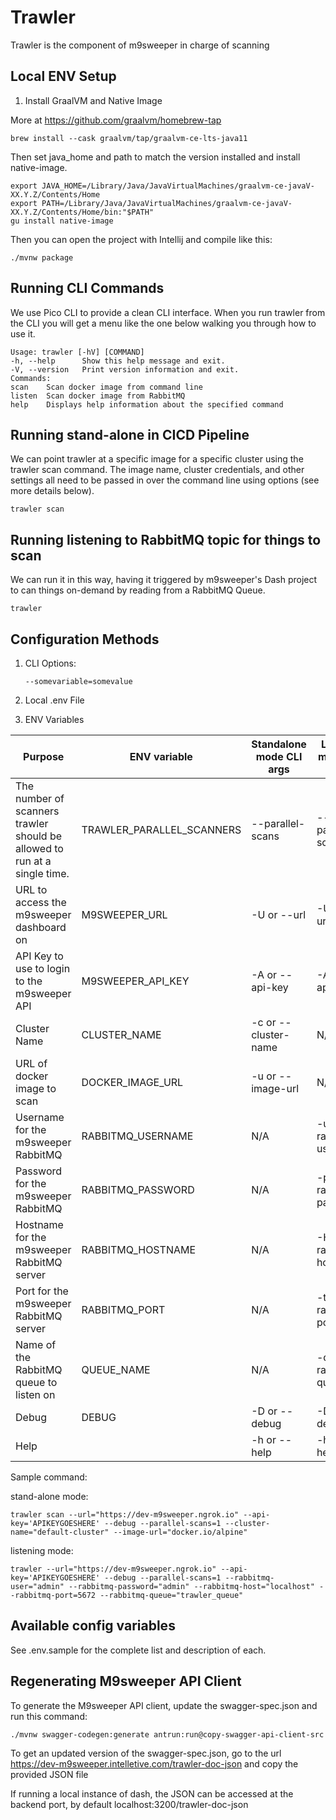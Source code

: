 # Trawler

Trawler is the component of m9sweeper in charge of scanning

## Local ENV Setup

1. Install GraalVM and Native Image

More at https://github.com/graalvm/homebrew-tap

    brew install --cask graalvm/tap/graalvm-ce-lts-java11

Then set java_home and path to match the version installed and install native-image.

    export JAVA_HOME=/Library/Java/JavaVirtualMachines/graalvm-ce-javaV-XX.Y.Z/Contents/Home
    export PATH=/Library/Java/JavaVirtualMachines/graalvm-ce-javaV-XX.Y.Z/Contents/Home/bin:"$PATH"
    gu install native-image

Then you can open the project with Intellij and compile like this:

    ./mvnw package

## Running CLI Commands

We use Pico CLI to provide a clean CLI interface. When you run trawler from the CLI
you will get a menu like the one below walking you through how to use it.

    Usage: trawler [-hV] [COMMAND]
    -h, --help      Show this help message and exit.
    -V, --version   Print version information and exit.
    Commands:
    scan    Scan docker image from command line
    listen  Scan docker image from RabbitMQ
    help    Displays help information about the specified command

## Running stand-alone in CICD Pipeline

We can point trawler at a specific image for a specific cluster using the trawler
scan command. The image name, cluster credentials, and other settings all need to be passed in
over the command line using options (see more details below).

    trawler scan

## Running listening to RabbitMQ topic for things to scan

We can run it in this way, having it triggered by m9sweeper's Dash project
to can things on-demand by reading from a RabbitMQ Queue.

    trawler

## Configuration Methods

1. CLI Options:

       --somevariable=somevalue
2. Local .env File
3. ENV Variables

| Purpose                                                                   | ENV variable              | Standalone mode CLI args | Listener mode CLI args    |
|---------------------------------------------------------------------------|---------------------------|--------------------------|---------------------------|
| The number of scanners trawler should be allowed to run at a single time. | TRAWLER_PARALLEL_SCANNERS | --parallel-scans         | --parallel-scans          |
| URL to access the m9sweeper dashboard on                                  | M9SWEEPER_URL             | -U or --url              | -U or --url               |
| API Key to use to login to the m9sweeper API                              | M9SWEEPER_API_KEY         | -A or --api-key          | -A or --api-key           |
| Cluster Name                                                              | CLUSTER_NAME              | -c or --cluster-name     | N/A                       |
| URL of docker image to scan                                               | DOCKER_IMAGE_URL          | -u or --image-url        | N/A                       |
| Username for the m9sweeper RabbitMQ                                       | RABBITMQ_USERNAME         | N/A                      | -u or --rabbitmq-user     |
| Password for the m9sweeper RabbitMQ                                       | RABBITMQ_PASSWORD         | N/A                      | -p or --rabbitmq-password |
| Hostname for the m9sweeper RabbitMQ server                                | RABBITMQ_HOSTNAME         | N/A                      | -H or --rabbitmq-host     |
| Port for the m9sweeper RabbitMQ server                                    | RABBITMQ_PORT             | N/A                      | -t or --rabbitmq-port     |
| Name of the RabbitMQ queue to listen on                                   | QUEUE_NAME                | N/A                      | -q or --rabbitmq-queue    |
| Debug                                                                     | DEBUG                     | -D or --debug            | -D or --debug             |
| Help                                                                      |                           | -h or --help             | -h or --help              |

Sample command:

 stand-alone mode:

 `trawler scan --url="https://dev-m9sweeper.ngrok.io" --api-key='APIKEYGOESHERE' --debug --parallel-scans=1 --cluster-name="default-cluster" --image-url="docker.io/alpine"`

  listening mode:

  `trawler --url="https://dev-m9sweeper.ngrok.io" --api-key='APIKEYGOESHERE' --debug --parallel-scans=1 --rabbitmq-user="admin" --rabbitmq-password="admin" --rabbitmq-host="localhost" --rabbitmq-port=5672 --rabbitmq-queue="trawler_queue"`
## Available config variables

See .env.sample for the complete list and description of each.

## Regenerating M9sweeper API Client

To generate the M9sweeper API client, update the swagger-spec.json and run this command:

    ./mvnw swagger-codegen:generate antrun:run@copy-swagger-api-client-src

To get an updated version of the swagger-spec.json, go to the url https://dev-m9sweeper.intelletive.com/trawler-doc-json and copy the provided JSON file

If running a local instance of dash, the JSON can be accessed at the backend port, by default localhost:3200/trawler-doc-json
